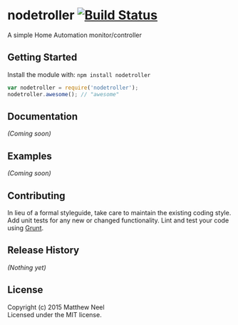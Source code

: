 # nodetroller [![Build Status](https://secure.travis-ci.org/matt/nodetroller.png?branch=master)](http://travis-ci.org/matt/nodetroller)

A simple Home Automation monitor/controller

## Getting Started
Install the module with: `npm install nodetroller`

```javascript
var nodetroller = require('nodetroller');
nodetroller.awesome(); // "awesome"
```

## Documentation
_(Coming soon)_

## Examples
_(Coming soon)_

## Contributing
In lieu of a formal styleguide, take care to maintain the existing coding style. Add unit tests for any new or changed functionality. Lint and test your code using [Grunt](http://gruntjs.com/).

## Release History
_(Nothing yet)_

## License
Copyright (c) 2015 Matthew Neel  
Licensed under the MIT license.
